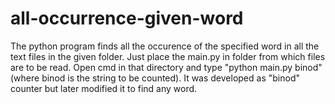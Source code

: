 # all-occurrence-given-word
The python program finds all the occurence of the specified word in all the text files in the given folder.
Just place the main.py in folder from which files are to be read.
Open cmd in that directory and type
"python main.py binod"
(where binod is the string to be counted).
It was developed as "binod" counter but later modified it to find any word.


